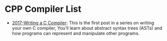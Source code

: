 # CPP Compiler List

- [2017-Writing a C Compiler](https://parg.co/Upi): This is the first post in a series on writing your own C compiler, You’ll learn about abstract syntax trees (ASTs) and how programs can represent and manipulate other programs.
